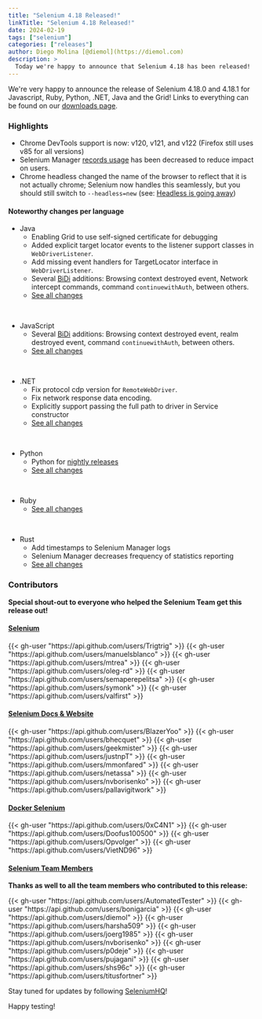 ```yaml
---
title: "Selenium 4.18 Released!"
linkTitle: "Selenium 4.18 Released!"
date: 2024-02-19
tags: ["selenium"]
categories: ["releases"]
author: Diego Molina [@diemol](https://diemol.com)
description: >
  Today we're happy to announce that Selenium 4.18 has been released!
---
```


We're very happy to announce the release of Selenium 4.18.0 and 4.18.1 for 
Javascript, Ruby, Python, .NET, Java and the Grid!
Links to everything can be found on our [downloads page][downloads].

### Highlights

  * Chrome DevTools support is now: v120, v121, and v122 (Firefox still uses v85 for all versions)
  * Selenium Manager [records usage](https://plausible.io/manager.selenium.dev) has been decreased to reduce impact on users.
  * Chrome headless changed the name of the browser to reflect that it is not actually chrome; Selenium now handles this seamlessly,
but you should still switch to `--headless=new` (see: [Headless is going away](/blog/2023/headless-is-going-away/))

#### Noteworthy changes per language

  * Java 
    * Enabling Grid to use self-signed certificate for debugging
    * Added explicit target locator events to the listener support classes in `WebDriverListener`.
    * Add missing event handlers for TargetLocator interface in `WebDriverListener`.
    * Several [BiDi] additions: Browsing context destroyed event, Network intercept commands, command `continuewithAuth`, between others.
    * [See all changes](https://github.com/SeleniumHQ/selenium/blob/trunk/java/CHANGELOG)


  <br>
  
  * JavaScript
    * Several [BiDi] additions: Browsing context destroyed event, realm destroyed event, command `continuewithAuth`, between others.
    * [See all changes](https://github.com/SeleniumHQ/selenium/blob/trunk/javascript/node/selenium-webdriver/CHANGES.md)
  
  <br>
  
  * .NET
    * Fix protocol cdp version for `RemoteWebDriver`.
    * Fix network response data encoding.
    * Explicitly support passing the full path to driver in Service constructor  
    * [See all changes](https://github.com/SeleniumHQ/selenium/blob/trunk/dotnet/CHANGELOG)

  <br>
  
  * Python
    * Python for [nightly releases](https://test.pypi.org/project/selenium/)
    * [See all changes](https://github.com/SeleniumHQ/selenium/blob/trunk/py/CHANGES)

  <br>
  
  * Ruby
    * [See all changes](https://github.com/SeleniumHQ/selenium/blob/trunk/rb/CHANGES)


  <br>

  * Rust
    * Add timestamps to Selenium Manager logs
    * Selenium Manager decreases frequency of statistics reporting
    * [See all changes](https://github.com/SeleniumHQ/selenium/blob/trunk/rust/CHANGELOG.md)



### Contributors

**Special shout-out to everyone who helped the Selenium Team get this release out!**

#### [Selenium](https://github.com/SeleniumHQ/selenium)

<div class="d-flex justify-content-center">
  <div class="col-11 p-4 bg-transparent">
    <div class="row justify-content-center">
{{< gh-user "https://api.github.com/users/Trigtrig" >}}
{{< gh-user "https://api.github.com/users/manuelsblanco" >}}
{{< gh-user "https://api.github.com/users/mtrea" >}}
{{< gh-user "https://api.github.com/users/oleg-rd" >}}
{{< gh-user "https://api.github.com/users/semaperepelitsa" >}}
{{< gh-user "https://api.github.com/users/symonk" >}}
{{< gh-user "https://api.github.com/users/valfirst" >}}
    </div>
  </div>
</div>


#### [Selenium Docs & Website](https://github.com/SeleniumHQ/seleniumhq.github.io)

<div class="row justify-content-center">
  <div class="col-11 p-4 bg-transparent">
    <div class="row justify-content-center">
{{< gh-user "https://api.github.com/users/BlazerYoo" >}}
{{< gh-user "https://api.github.com/users/bhecquet" >}}
{{< gh-user "https://api.github.com/users/geekmister" >}}
{{< gh-user "https://api.github.com/users/justnpT" >}}
{{< gh-user "https://api.github.com/users/mmonfared" >}}
{{< gh-user "https://api.github.com/users/netassa" >}}
{{< gh-user "https://api.github.com/users/nvborisenko" >}}
{{< gh-user "https://api.github.com/users/pallavigitwork" >}}
    </div>
  </div>
</div>

#### [Docker Selenium](https://github.com/SeleniumHQ/docker-selenium)

<div class="row justify-content-center">
  <div class="col-11 p-4 bg-transparent">
    <div class="row justify-content-center">
{{< gh-user "https://api.github.com/users/0xC4N1" >}}
{{< gh-user "https://api.github.com/users/Doofus100500" >}}
{{< gh-user "https://api.github.com/users/Opvolger" >}}
{{< gh-user "https://api.github.com/users/VietND96" >}}
    </div>
  </div>
</div>

#### [Selenium Team Members][team]

**Thanks as well to all the team members who contributed to this release:**

<div class="row justify-content-center">
  <div class="col-11 p-4 bg-transparent">
    <div class="row justify-content-center">
{{< gh-user "https://api.github.com/users/AutomatedTester" >}}
{{< gh-user "https://api.github.com/users/bonigarcia" >}}
{{< gh-user "https://api.github.com/users/diemol" >}}
{{< gh-user "https://api.github.com/users/harsha509" >}}
{{< gh-user "https://api.github.com/users/joerg1985" >}}
{{< gh-user "https://api.github.com/users/nvborisenko" >}}
{{< gh-user "https://api.github.com/users/p0deje" >}}
{{< gh-user "https://api.github.com/users/pujagani" >}}
{{< gh-user "https://api.github.com/users/shs96c" >}}
{{< gh-user "https://api.github.com/users/titusfortner" >}}
 </div>
  </div>
</div>

Stay tuned for updates by following [SeleniumHQ](https://twitter.com/seleniumhq)!

Happy testing!

[downloads]: /downloads
[bindings]: /downloads#bindings
[team]: /project/structure
[BiDi]: https://github.com/w3c/webdriver-bidi
